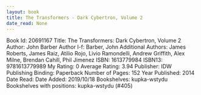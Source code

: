 ```yaml
---
layout: book
title: The Transformers - Dark Cybertron, Volume 2
date_read: None
---
```


Book Id: 20691167
Title: The Transformers: Dark Cybertron, Volume 2
Author: John Barber
Author l-f: Barber, John
Additional Authors: James Roberts, James Raiz, Atilio Rojo, Livio Ramondelli, Andrew Griffith, Alex Milne, Brendan Cahill, Phil Jimenez
ISBN: 1613779984
ISBN13: 9781613779989
My Rating: 0
Average Rating: 3.94
Publisher: IDW Publishing
Binding: Paperback
Number of Pages: 152
Year Published: 2014
Date Read: 
Date Added: 2019/10/18
Bookshelves: kupka-wstydu
Bookshelves with positions: kupka-wstydu (#405)

